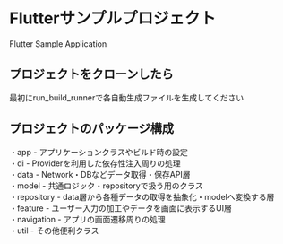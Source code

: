 # Flutterサンプルプロジェクト

Flutter Sample Application

## プロジェクトをクローンしたら

最初にrun_build_runnerで各自動生成ファイルを生成してください

## プロジェクトのパッケージ構成
・app - アプリケーションクラスやビルド時の設定  
・di - Providerを利用した依存性注入周りの処理  
・data - Network・DBなどデータ取得・保存API層  
・model - 共通ロジック・repositoryで扱う用のクラス  
・repository - data層から各種データの取得を抽象化・modelへ変換する層  
・feature - ユーザー入力の加工やデータを画面に表示するUI層  
・navigation - アプリの画面遷移周りの処理  
・util - その他便利クラス  
